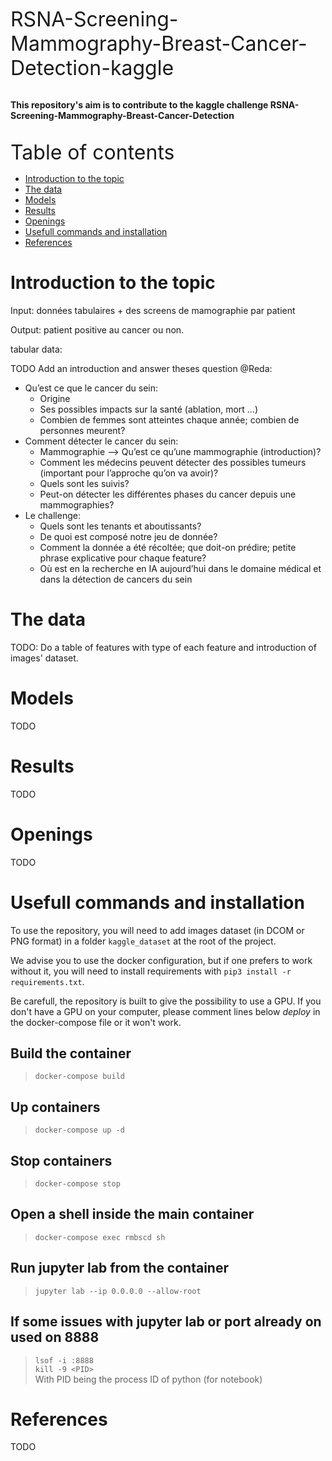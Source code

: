 <font size="6"> RSNA-Screening-Mammography-Breast-Cancer-Detection-kaggle</font><br><br>

**This repository's aim is to contribute to the kaggle challenge RSNA-Screening-Mammography-Breast-Cancer-Detection** <br><br>

<font size="6"> Table of contents</font>

- [Introduction to the topic](#introduction-to-the-topic)
- [The data](#the-data)
- [Models](#models)
- [Results](#results)
- [Openings](#openings)
- [Usefull commands and installation](#usefull-commands-and-installation)
- [References](#references)

# Introduction to the topic

Input: données tabulaires + des screens de mamographie par patient

Output: patient positive au cancer ou non.

tabular data:

TODO Add an introduction and answer theses question @Reda:

- Qu’est ce que le cancer du sein:
  - Origine
  - Ses possibles impacts sur la santé (ablation, mort …)
  - Combien de femmes sont atteintes chaque année; combien de personnes meurent?
- Comment détecter le cancer du sein:
  - Mammographie —> Qu’est ce qu’une mammographie (introduction)?
  - Comment les médecins peuvent détecter des possibles tumeurs (important pour l’approche qu’on va avoir)?
  - Quels sont les suivis?
  - Peut-on détecter les différentes phases du cancer depuis une mammographies?
- Le challenge:
  - Quels sont les tenants et aboutissants?
  - De quoi est composé notre jeu de donnée?
  - Comment la donnée a été récoltée; que doit-on prédire; petite phrase explicative pour chaque feature?
  - Où est en la recherche en IA aujourd’hui dans le domaine médical et dans la détection de cancers du sein

# The data

TODO: Do a table of features with type of each feature and introduction of images' dataset.

# Models

TODO

# Results

TODO

# Openings

TODO

# Usefull commands and installation

To use the repository, you will need to add images dataset (in DCOM or PNG format) in a folder `kaggle_dataset` at the root of the project.

We advise you to use the docker configuration, but if one prefers to work without it, you will need to install requirements with `pip3 install -r requirements.txt`.

Be carefull, the repository is built to give the possibility to use a GPU. If you don't have a GPU on your computer, please comment lines below _deploy_ in the docker-compose file or it won't work.

## Build the container<br>

> `docker-compose build` <br>

## Up containers<br>

> `docker-compose up -d` <br>

## Stop containers<br>

> `docker-compose stop` <br>

## Open a shell inside the main container<br>

> `docker-compose exec rmbscd sh`

## Run jupyter lab from the container<br>

> `jupyter lab --ip 0.0.0.0 --allow-root`

## If some issues with jupyter lab or port already on used on 8888

> `lsof -i :8888` <br>
> `kill -9 <PID>` <br>
With PID being the process ID of python (for notebook)

# References

TODO
